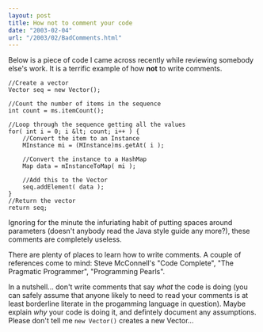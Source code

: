 ```yaml
---
layout: post
title: How not to comment your code
date: "2003-02-04"
url: "/2003/02/BadComments.html"
---
```


Below is a piece of code I came across recently while reviewing
somebody else's work. It is a terrific example of how <b>not</b> to
write comments.

    //Create a vector
    Vector seq = new Vector();
    
    //Count the number of items in the sequence
    int count = ms.itemCount();
    
    //Loop through the sequence getting all the values
    for( int i = 0; i &lt; count; i++ ) {
        //Convert the item to an Instance
        MInstance mi = (MInstance)ms.getAt( i );
    
        //Convert the instance to a HashMap
        Map data = mInstanceToMap( mi );
    
        //Add this to the Vector
        seq.addElement( data );
    }
    //Return the vector
    return seq;

Ignoring for the minute the infuriating habit of putting spaces around
parameters (doesn't anybody read the Java style guide any more?),
these comments are completely useless.

There are plenty of places to learn how to write comments. A couple of
references come to mind: Steve McConnell's "Code Complete", "The
Pragmatic Programmer", "Programming Pearls".

In a nutshell... don't write comments that say *what* the code is
doing (you can safely assume that anyone likely to need to read your
comments is at least borderline literate in the progamming language in
question). Maybe explain *why* your code is doing it, and
defintely document any assumptions. Please don't tell me 
`new Vector()` creates a new Vector...
